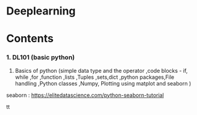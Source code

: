 # Deeplearning
<h1>Contents</h1>
<h3>1. DL101 (basic python)</h3>

  1. Basics of python (simple data type and the operator ,code blocks - if, while ,for ,function ,lists ,Tuples ,sets,dict ,python packages,File handling ,Python classes ,Numpy, Plotting using matplot and seaborn )
  
  seaborn : https://elitedatascience.com/python-seaborn-tutorial
  
  tt
 
  
